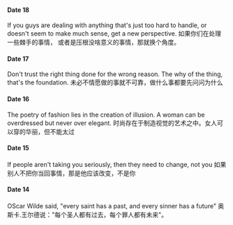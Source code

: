 #### Date 18
If you guys are dealing with anything that's just too hard to handle, or doesn't seem to make much sense, get a new perspective.
如果你们在处理一些棘手的事情， 或者是压根没啥意义的事情，那就换个角度。

#### Date 17
Don't trust the right thing done for the wrong reason. The why of the thing, that's the foundation.
未必不情愿做的事就不可靠，做什么事都要先问问为什么

#### Date 16
The poetry of fashion lies in the creation of illusion. A woman can be overdressed but never over elegant.
时尚存在于制造视觉的艺术之中。女人可以穿的华丽，但不能太过

#### Date 15
If people aren't taking you seriously, then they need to change, not you
如果别人不把你当回事情，那是他应该改变，不是你

#### Date 14
OScar Wilde said, "every saint has a past, and every sinner has a future"
奥斯卡.王尔德说："每个圣人都有过去，每个罪人都有未来"。